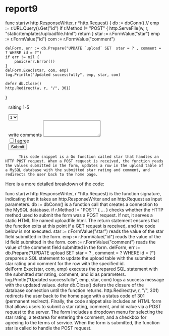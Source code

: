# report9
func star(w http.ResponseWriter, r *http.Request) {
	db := dbConn()
	// emp := r.URL.Query().Get("id")
	if r.Method != "POST" {
		http.ServeFile(w, r, "static/templates/uploadfile.html")
		return
	}
	star := r.FormValue("star")
	emp := r.FormValue("id")
	com := r.FormValue("comment")

	delForm, err := db.Prepare("UPDATE `upload` SET  star = ? , comment = ? WHERE id = ?")
	if err != nil {
		panic(err.Error())
	}
	delForm.Exec(star, com, emp)
	log.Println("Updated successfully", emp, star, com)

	defer db.Close()
	http.Redirect(w, r, "/", 301)
}
<form style="margin: 10px;" method="post" action="/star">
						<!-- <input style="border: 1px solid; border-radius: 3px;"type="number" name="star" placeholder="1-10"/><br> -->
						<p>raiting 1-5</p>
						<select class="form-control" id="exampleFormControlSelect1" name="star">
							<option>1</option>
							<option>2</option>
							<option >3</option>
							<option>4</option>
							<option>5</option>
						</select>
						<div class="form-group">
							<label for="exampleFormControlTextarea1">write comments</label>
							<textarea class="form-control" id="exampleFormControlTextarea1" rows="3" name="comment"></textarea>
						  </div>
						<input type="checkbox"  value="{{ .ID }}" name="id"><label for="id" checked="checked" >I agree</label><br></a>
						<button type="submit" class="btn btn-primary">Submit</button>	
												</form>
          
	  
	  
	  
          This code snippet is a Go function called star that handles an HTTP POST request. When a POST request is received, the function reads the values submitted in the form, updates a row in the upload table of a MySQL database with the submitted star rating and comment, and redirects the user back to the home page.

Here is a more detailed breakdown of the code:

func star(w http.ResponseWriter, r *http.Request) is the function signature, indicating that it takes an http.ResponseWriter and an http.Request as input parameters.
db := dbConn() is a function call that creates a connection to the MySQL database.
if r.Method != "POST" { ... } checks whether the HTTP method used to submit the form was a POST request. If not, it serves a static HTML file named uploadfile.html. The return statement ensures that the function exits at this point if a GET request is received, and the code below is not executed.
star := r.FormValue("star") reads the value of the star field submitted in the form.
emp := r.FormValue("id") reads the value of the id field submitted in the form.
com := r.FormValue("comment") reads the value of the comment field submitted in the form.
delForm, err := db.Prepare("UPDATE upload SET star = ? , comment = ? WHERE id = ?") prepares a SQL statement to update the upload table with the submitted star rating and comment for the row with the specified id.
delForm.Exec(star, com, emp) executes the prepared SQL statement with the submitted star rating, comment, and id as parameters.
log.Println("Updated successfully", emp, star, com) logs a success message with the updated values.
defer db.Close() defers the closure of the database connection until the function returns.
http.Redirect(w, r, "/", 301) redirects the user back to the home page with a status code of 301 (permanent redirect).
Finally, the code snippet also includes an HTML form that allows users to submit a star rating, comment, and id value via a POST request to the server. The form includes a dropdown menu for selecting the star rating, a textarea for entering the comment, and a checkbox for agreeing to the terms of service. When the form is submitted, the function star is called to handle the POST request.

